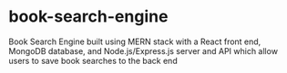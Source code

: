# book-search-engine
Book Search Engine built using MERN stack with a React front end, MongoDB database, and Node.js/Express.js server and API which allow users to save book searches to the back end
